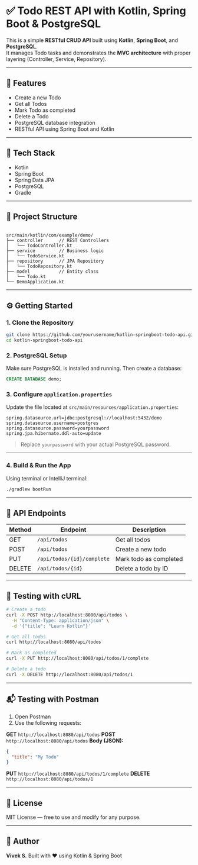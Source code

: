 # ✅ Todo REST API with Kotlin, Spring Boot & PostgreSQL

This is a simple **RESTful CRUD API** built using **Kotlin**, **Spring Boot**, and **PostgreSQL**.  
It manages Todo tasks and demonstrates the **MVC architecture** with proper layering (Controller, Service, Repository).

---

## 🚀 Features

- Create a new Todo
- Get all Todos
- Mark Todo as completed
- Delete a Todo
- PostgreSQL database integration
- RESTful API using Spring Boot and Kotlin

---

## 🧱 Tech Stack

- Kotlin
- Spring Boot
- Spring Data JPA
- PostgreSQL
- Gradle

---

## 📁 Project Structure

```

src/main/kotlin/com/example/demo/
├── controller      // REST Controllers
│   └── TodoController.kt
├── service         // Business logic
│   └── TodoService.kt
├── repository      // JPA Repository
│   └── TodoRepository.kt
├── model           // Entity class
│   └── Todo.kt
└── DemoApplication.kt

````

---

## ⚙️ Getting Started

### 1. Clone the Repository

```bash
git clone https://github.com/yourusername/kotlin-springboot-todo-api.git
cd kotlin-springboot-todo-api
````

### 2. PostgreSQL Setup

Make sure PostgreSQL is installed and running. Then create a database:

```sql
CREATE DATABASE demo;
```

### 3. Configure `application.properties`

Update the file located at `src/main/resources/application.properties`:

```properties
spring.datasource.url=jdbc:postgresql://localhost:5432/demo
spring.datasource.username=postgres
spring.datasource.password=yourpassword
spring.jpa.hibernate.ddl-auto=update
```

> Replace `yourpassword` with your actual PostgreSQL password.

---

### 4. Build & Run the App

Using terminal or IntelliJ terminal:

```bash
./gradlew bootRun
```

---

## 🎯 API Endpoints

| Method | Endpoint                   | Description            |
| ------ | -------------------------- | ---------------------- |
| GET    | `/api/todos`               | Get all todos          |
| POST   | `/api/todos`               | Create a new todo      |
| PUT    | `/api/todos/{id}/complete` | Mark todo as completed |
| DELETE | `/api/todos/{id}`          | Delete a todo by ID    |

---

## 🧪 Testing with cURL

```bash
# Create a todo
curl -X POST http://localhost:8080/api/todos \
  -H "Content-Type: application/json" \
  -d '{"title": "Learn Kotlin"}'

# Get all todos
curl http://localhost:8080/api/todos

# Mark as completed
curl -X PUT http://localhost:8080/api/todos/1/complete

# Delete a todo
curl -X DELETE http://localhost:8080/api/todos/1
```

---

## 📬 Testing with Postman

1. Open Postman
2. Use the following requests:

**GET** `http://localhost:8080/api/todos`
**POST** `http://localhost:8080/api/todos`
**Body (JSON):**

```json
{
  "title": "My Todo"
}
```

**PUT** `http://localhost:8080/api/todos/1/complete`
**DELETE** `http://localhost:8080/api/todos/1`

---

## 📌 License

MIT License — free to use and modify for any purpose.

---

## 🙌 Author

**Vivek S.**
Built with ❤️ using Kotlin & Spring Boot


